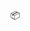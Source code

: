 📦

<!---![pablohen's GitHub stats](https://github-readme-stats.vercel.app/api?username=pablohen&show_icons=true&theme=github_dark)

<!---
¯\\_(ツ)_/¯



- 👋 Hi, I’m @pablohen
- 👀 I’m interested in Javascript, React, Node.js, PHP and Python
- 🌱 I’m currently relearning modern PHP
- 💞️ I’m looking to collaborate on full stack development


- 📫 How to reach me ...
pablohen/pablohen is a ✨ special ✨ repository because its `README.md` (this file) appears on your GitHub profile.
You can click the Preview link to take a look at your changes.
--->
